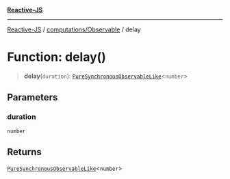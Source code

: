 [**Reactive-JS**](../../../README.md)

***

[Reactive-JS](../../../README.md) / [computations/Observable](../README.md) / delay

# Function: delay()

> **delay**(`duration`): [`PureSynchronousObservableLike`](../../interfaces/PureSynchronousObservableLike.md)\<`number`\>

## Parameters

### duration

`number`

## Returns

[`PureSynchronousObservableLike`](../../interfaces/PureSynchronousObservableLike.md)\<`number`\>
